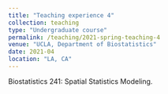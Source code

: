 ```yaml
---
title: "Teaching experience 4"
collection: teaching
type: "Undergraduate course"
permalink: /teaching/2021-spring-teaching-4
venue: "UCLA, Department of Biostatistics"
date: 2021-04
location: "LA, CA"
---
```


Biostatistics 241: Spatial Statistics Modeling.
